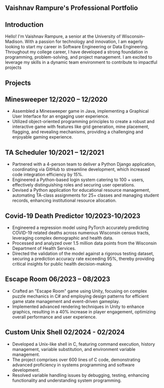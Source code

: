 ## Vaishnav Rampure's Professional Portfolio


## Introduction
Hello! I'm Vaishnav Rampure, a senior at the University of Wisconsin–Madison. With a passion for technology and innovation, I am eagerly looking to start my career in Software Engineering or Data Engineering. Throughout my college career, I have developed a strong foundation in programming, problem-solving, and project management. I am excited to leverage my skills in a dynamic team environment to contribute to impactful projects

## Projects
## Minesweeper 12/2020 – 12/2020
-  Assembled a Minesweeper game in Java, implementing a Graphical User Interface for an engaging user experience.
- Utilized object-oriented programming principles to create a robust and interactive game with features like grid
generation, mine placement, flagging, and revealing mechanisms, providing a challenging and enjoyable gaming
experience.
## TA Scheduler 10/2021 – 12/2021
- Partnered with a 4-person team to deliver a Python Django application, coordinating via GitHub to streamline
development, which increased code integration efficiency by 15%.
- Engineered a Python-based login system catering to 100 + users, effectively distinguishing roles and securing user
operations.
- Devised a Python application for educational resource management, automating TA-class assignments for 25+ classes
and managing student records, enhancing institutional resource allocation.
## Covid-19 Death Predictor							               	        10/2023-10/2023
- Engineered a regression model using PyTorch accurately predicting COVID-19 related deaths across numerous Wisconsin census tracts, leveraging complex demographic and health data.
- Processed and analyzed over 1.5 million data points from the Wisconsin Department of Health Services.
- Directed the validation of the model against a rigorous testing dataset, securing a prediction accuracy rate exceeding 95%, thereby providing critical insights for public health decision-making.

## Escape Room 06/2023 – 08/2023
- Crafted an "Escape Room" game using Unity, focusing on complex puzzle mechanics in C# and employing design
patterns for efficient game state management and event-driven gameplay.
- Implemented advanced rendering techniques in Unity to enhance graphics, resulting in a 40% increase in player
engagement, optimizing overall performance and user experience.
## Custom Unix Shell 02/2024 - 02/2024
- Developed a Unix-like shell in C, featuring command execution, history management, variable substitution, and
environment variable management.
- The project comprises over 600 lines of C code, demonstrating advanced proficiency in systems programming and
software development.
- Resolved variable handling issues by debugging, testing, enhancing functionality and understanding system
programming.


